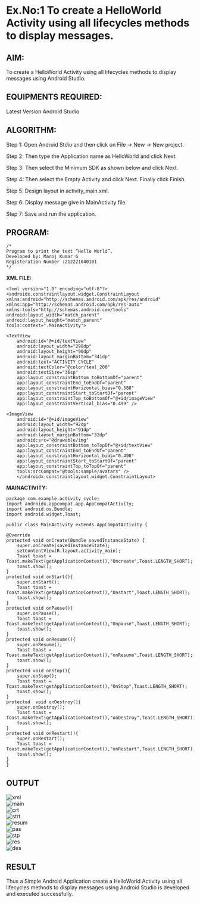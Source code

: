 # Ex.No:1 To create a HelloWorld Activity using all lifecycles methods to display messages.


## AIM:

To create a HelloWorld Activity using all lifecycles methods to display messages using Android Studio.

## EQUIPMENTS REQUIRED:

Latest Version Android Studio

## ALGORITHM:

Step 1: Open Android Stdio and then click on File -> New -> New project.

Step 2: Then type the Application name as HelloWorld and click Next. 

Step 3: Then select the Minimum SDK as shown below and click Next.

Step 4: Then select the Empty Activity and click Next. Finally click Finish.

Step 5: Design layout in activity_main.xml.

Step 6: Display message give in MainActivity file.

Step 7: Save and run the application.

## PROGRAM:
```
/*
Program to print the text “Hello World”.
Developed by: Manoj Kumar G
Registeration Number :212221040101
*/
```
**XML FILE:**
    
    
    <?xml version="1.0" encoding="utf-8"?>
    <androidx.constraintlayout.widget.ConstraintLayout xmlns:android="http://schemas.android.com/apk/res/android"
    xmlns:app="http://schemas.android.com/apk/res-auto"
    xmlns:tools="http://schemas.android.com/tools"
    android:layout_width="match_parent"
    android:layout_height="match_parent"
    tools:context=".MainActivity">

    <TextView
        android:id="@+id/textView"
        android:layout_width="298dp"
        android:layout_height="90dp"
        android:layout_marginBottom="341dp"
        android:text="ACTIVITY CYCLE"
        android:textColor="@color/teal_200"
        android:textSize="36sp"
        app:layout_constraintBottom_toBottomOf="parent"
        app:layout_constraintEnd_toEndOf="parent"
        app:layout_constraintHorizontal_bias="0.588"
        app:layout_constraintStart_toStartOf="parent"
        app:layout_constraintTop_toBottomOf="@+id/imageView"
        app:layout_constraintVertical_bias="0.499" />

    <ImageView
        android:id="@+id/imageView"
        android:layout_width="92dp"
        android:layout_height="91dp"
        android:layout_marginBottom="32dp"
        android:src="@drawable/img"
        app:layout_constraintBottom_toTopOf="@+id/textView"
        app:layout_constraintEnd_toEndOf="parent"
        app:layout_constraintHorizontal_bias="0.498"
        app:layout_constraintStart_toStartOf="parent"
        app:layout_constraintTop_toTopOf="parent"
        tools:srcCompat="@tools:sample/avatars" />
        </androidx.constraintlayout.widget.ConstraintLayout>
        
**MAINACTIVITY:**
    
    package com.example.activity_cycle;
    import androidx.appcompat.app.AppCompatActivity;
    import android.os.Bundle;
    import android.widget.Toast;

    public class MainActivity extends AppCompatActivity {

    @Override
    protected void onCreate(Bundle savedInstanceState) {
        super.onCreate(savedInstanceState);
        setContentView(R.layout.activity_main);
        Toast toast = Toast.makeText(getApplicationContext(),"Oncreate",Toast.LENGTH_SHORT);
        toast.show();
    }
    protected void onStart(){
        super.onStart();
        Toast toast = Toast.makeText(getApplicationContext(),"Onstart",Toast.LENGTH_SHORT);
        toast.show();
    }
    protected void onPause(){
        super.onPause();
        Toast toast = Toast.makeText(getApplicationContext(),"Onpause",Toast.LENGTH_SHORT);
        toast.show();
    }
    protected void onResume(){
        super.onResume();
        Toast toast = Toast.makeText(getApplicationContext(),"onResume",Toast.LENGTH_SHORT);
        toast.show();
    }
    protected void onStop(){
        super.onStop();
        Toast toast = Toast.makeText(getApplicationContext(),"OnStop",Toast.LENGTH_SHORT);
        toast.show();
    }
    protected  void onDestroy(){
        super.onDestroy();
        Toast toast = Toast.makeText(getApplicationContext(),"onDestroy",Toast.LENGTH_SHORT);
        toast.show();
    }
    protected void onRestart(){
        super.onRestart();
        Toast toast = Toast.makeText(getApplicationContext(),"onRestart",Toast.LENGTH_SHORT);
        toast.show();
    }
    }


## OUTPUT
   ![xml](https://github.com/HariHaranLK/Mobile-Application-Development/assets/132996089/87f3a213-a6ca-4f4e-ab4f-50fb865588ac) <br>
   ![main](https://github.com/HariHaranLK/Mobile-Application-Development/assets/132996089/88157ada-0f43-4851-8377-833b8e4074a6) <br>
   ![crt](https://github.com/HariHaranLK/Mobile-Application-Development/assets/132996089/5a3239ed-ecfe-47bc-86e4-eecf45ea03ad) <br>
   ![strt](https://github.com/HariHaranLK/Mobile-Application-Development/assets/132996089/8757021d-ab85-4fe2-8cf6-9aeff41d7e52) <br>
   ![resum](https://github.com/HariHaranLK/Mobile-Application-Development/assets/132996089/69ccd14f-999b-4879-8436-8c6c05074048) <br>
   ![pas](https://github.com/HariHaranLK/Mobile-Application-Development/assets/132996089/55d07c84-8ebb-4bf4-ba22-fc649e8e14df) <br>
   ![stp](https://github.com/HariHaranLK/Mobile-Application-Development/assets/132996089/8989f4ba-f9d7-4003-ab59-53c44342f978) <br>
   ![res](https://github.com/HariHaranLK/Mobile-Application-Development/assets/132996089/1ac2fe13-042c-4824-bac1-9c0ff6088593) <br>
   ![des](https://github.com/HariHaranLK/Mobile-Application-Development/assets/132996089/b7fddcc8-e2ef-4c22-bcca-d92572cf143b) <br>

## RESULT
Thus a Simple Android Application create a HelloWorld Activity using all lifecycles methods to display messages using Android Studio is developed and executed successfully.
